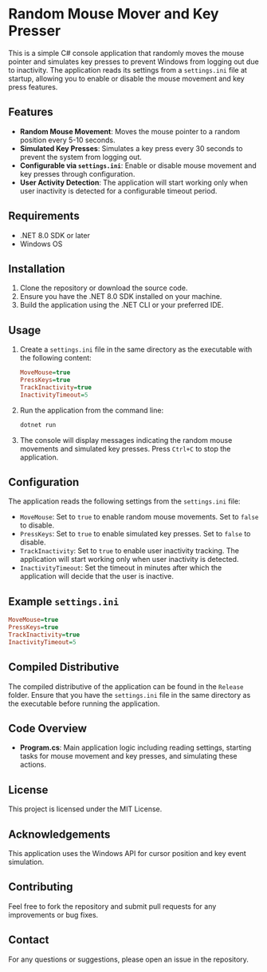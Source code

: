 
# Random Mouse Mover and Key Presser

This is a simple C# console application that randomly moves the mouse pointer and simulates key presses to prevent Windows from logging out due to inactivity. The application reads its settings from a `settings.ini` file at startup, allowing you to enable or disable the mouse movement and key press features.

## Features

- **Random Mouse Movement**: Moves the mouse pointer to a random position every 5-10 seconds.
- **Simulated Key Presses**: Simulates a key press every 30 seconds to prevent the system from logging out.
- **Configurable via `settings.ini`**: Enable or disable mouse movement and key presses through configuration.
- **User Activity Detection**: The application will start working only when user inactivity is detected for a configurable timeout period.

## Requirements

- .NET 8.0 SDK or later
- Windows OS

## Installation

1. Clone the repository or download the source code.
2. Ensure you have the .NET 8.0 SDK installed on your machine.
3. Build the application using the .NET CLI or your preferred IDE.

## Usage

1. Create a `settings.ini` file in the same directory as the executable with the following content:

    ```ini
    MoveMouse=true
    PressKeys=true
    TrackInactivity=true
    InactivityTimeout=5
    ```

2. Run the application from the command line:

    ```sh
    dotnet run
    ```

3. The console will display messages indicating the random mouse movements and simulated key presses. Press `Ctrl+C` to stop the application.

## Configuration

The application reads the following settings from the `settings.ini` file:

- `MoveMouse`: Set to `true` to enable random mouse movements. Set to `false` to disable.
- `PressKeys`: Set to `true` to enable simulated key presses. Set to `false` to disable.
- `TrackInactivity`: Set to `true` to enable user inactivity tracking. The application will start working only when user inactivity is detected.
- `InactivityTimeout`: Set the timeout in minutes after which the application will decide that the user is inactive.

## Example `settings.ini`

```ini
MoveMouse=true
PressKeys=true
TrackInactivity=true
InactivityTimeout=5
```

## Compiled Distributive

The compiled distributive of the application can be found in the `Release` folder. Ensure that you have the `settings.ini` file in the same directory as the executable before running the application.

## Code Overview

- **Program.cs**: Main application logic including reading settings, starting tasks for mouse movement and key presses, and simulating these actions.

## License

This project is licensed under the MIT License.

## Acknowledgements

This application uses the Windows API for cursor position and key event simulation.

## Contributing

Feel free to fork the repository and submit pull requests for any improvements or bug fixes.

## Contact

For any questions or suggestions, please open an issue in the repository.
